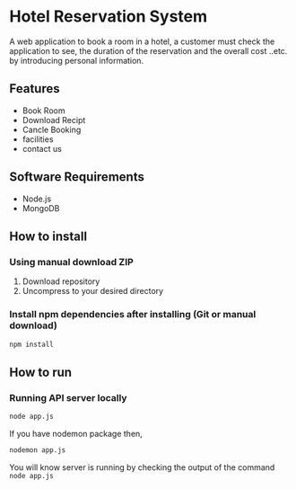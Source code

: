 # Hotel Reservation System
A web application to book a room in a hotel, a customer must check the application to see, the duration of the reservation and the overall cost ..etc. by introducing personal information.

## Features

- Book Room
- Download Recipt
- Cancle Booking
- facilities
- contact us

## Software Requirements

- Node.js
- MongoDB

## How to install

### Using manual download ZIP

1.  Download repository
2.  Uncompress to your desired directory

### Install npm dependencies after installing (Git or manual download)

```bash
npm install
```

## How to run

### Running API server locally

```bash
node app.js
```
If you have nodemon package then,

```bash
nodemon app.js
```

You will know server is running by checking the output of the command `node app.js`

